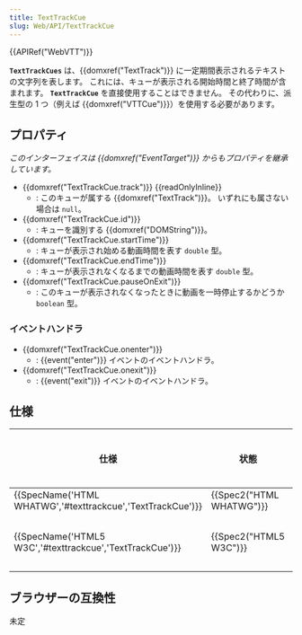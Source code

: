 ```yaml
---
title: TextTrackCue
slug: Web/API/TextTrackCue
---
```

{{APIRef("WebVTT")}}

**`TextTrackCues`** は、{{domxref("TextTrack")}} に一定期間表示されるテキストの文字列を表します。 これには、キューが表示される開始時間と終了時間が含まれます。 **`TextTrackCue`** を直接使用することはできません。 その代わりに、派生型の 1 つ（例えば {{domxref("VTTCue")}}）を使用する必要があります。

## プロパティ

_このインターフェイスは {{domxref("EventTarget")}} からもプロパティを継承しています。_

- {{domxref("TextTrackCue.track")}} {{readOnlyInline}}
  - : このキューが属する {{domxref("TextTrack")}}。 いずれにも属さない場合は `null`。
- {{domxref("TextTrackCue.id")}}
  - : キューを識別する {{domxref("DOMString")}}。
- {{domxref("TextTrackCue.startTime")}}
  - : キューが表示され始める動画時間を表す `double` 型。
- {{domxref("TextTrackCue.endTime")}}
  - : キューが表示されなくなるまでの動画時間を表す `double` 型。
- {{domxref("TextTrackCue.pauseOnExit")}}
  - : このキューが表示されなくなったときに動画を一時停止するかどうか `boolean` 型。

### イベントハンドラ

- {{domxref("TextTrackCue.onenter")}}
  - : {{event("enter")}} イベントのイベントハンドラ。
- {{domxref("TextTrackCue.onexit")}}
  - : {{event("exit")}} イベントのイベントハンドラ。

## 仕様

| 仕様                                                                         | 状態                             | コメント |
| ---------------------------------------------------------------------------- | -------------------------------- | -------- |
| {{SpecName('HTML WHATWG','#texttrackcue','TextTrackCue')}} | {{Spec2("HTML WHATWG")}} |          |
| {{SpecName('HTML5 W3C','#texttrackcue','TextTrackCue')}} | {{Spec2("HTML5 W3C")}}     | 初期定義 |

## ブラウザーの互換性

未定
